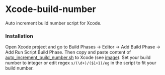 Xcode-build-number
==================

Auto increment build number script for Xcode.

### Installation

Open Xcode project and go to Build Phases -> Editor -> Add Build Phase -> Add Run Script Build Phase. Then copy and paste content of [auto_increment_build_number.sh](auto_increment_build_number.sh) to Xcode (see [image](script.png)). Set your build number to integer or edit regex `s/(\d+)/($1+1)/eg` in the script to fit your build number.
